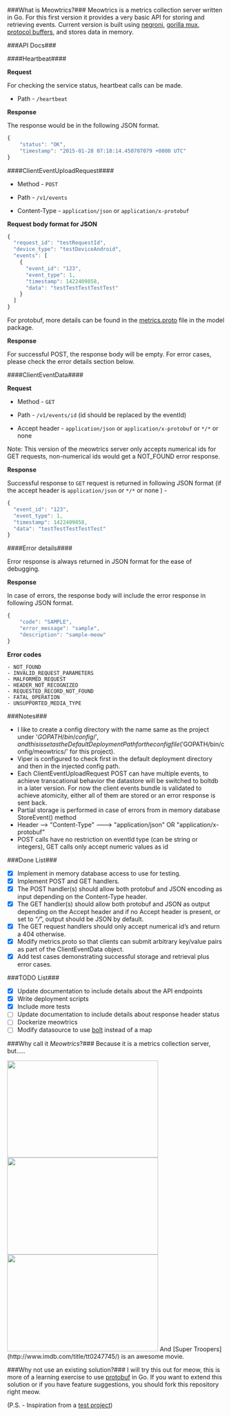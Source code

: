 ###What is Meowtrics?###
Meowtrics is a metrics collection server written in Go. For this first version it provides a very basic API for storing and retrieving events. Current version is built using [negroni](https://github.com/codegangsta/negroni), [gorilla mux](http://www.gorillatoolkit.org/pkg/mux), [protocol buffers](https://developers.google.com/protocol-buffers/), and stores data in memory.

###API Docs###

####Heartbeat####

**Request**

For checking the service status, heartbeat calls can be made.

- Path - `/heartbeat`

**Response**

The response would be in the following JSON format.

```javascript
{
    "status": "OK",
    "timestamp": "2015-01-28 07:18:14.450707079 +0000 UTC"
}
```

####ClientEventUploadRequest####

- Method - `POST`

- Path - `/v1/events` 

- Content-Type - `application/json` or `application/x-protobuf`

**Request body format for JSON**

```javascript
{
  "request_id": "testRequestId",
  "device_type": "testDeviceAndroid",
  "events": [
    {
      "event_id": "123",
      "event_type": 1,
      "timestamp": 1422409858,
      "data": "testTestTestTestTest"
    }
  ]
}
```
For protobuf, more details can be found in the [metrics.proto](https://github.com/thezelus/meowtrics/blob/master/model/metrics.proto) file in the model package.


**Response**

For successful POST, the response body will be empty. For error cases, please check the error details section below.


####ClientEventData####

**Request**

- Method - `GET`

- Path - `/v1/events/id` (id should be replaced by the eventId)

- Accept header - `application/json` or `application/x-protobuf` or `*/*` or none

Note: This version of the meowtrics server only accepts numerical ids for GET requests, non-numerical ids would get a NOT_FOUND error response.

**Response**

Successful response to `GET` request is returned in following JSON format (if the accept header is `application/json` or `*/*` or none ) -

```javascript
{
  "event_id": "123",
  "event_type": 1,
  "timestamp": 1422409858,
  "data": "testTestTestTestTest"
}
```

####Error details####

Error response is always returned in JSON format for the ease of debugging.

**Response**

In case of errors, the response body will include the error response in following JSON format.

```javascript
{
    "code": "SAMPLE",
    "error_message": "sample",
    "description": "sample-meow"
}
```

**Error codes**

```
- NOT_FOUND
- INVALID_REQUEST_PARAMETERS
- MALFORMED_REQUEST
- HEADER_NOT_RECOGNIZED
- REQUESTED_RECORD_NOT_FOUND
- FATAL_OPERATION
- UNSUPPORTED_MEDIA_TYPE
```

###Notes###
- I like to create a config directory with the name same as the project under '$GOPATH/bin/config/', and this is set as the DefaultDeploymentPath for the config file ('$GOPATH/bin/config/meowtrics/' for this project).
- Viper is configured to check first in the default deployment directory and then in the injected config path.
- Each ClientEventUploadRequest POST can have multiple events, to achieve transcational behavior the datastore will be switched to boltdb in a later version. For now the client events bundle is validated to achieve atomicity, either all of them are stored or an error response is sent back. 
- Partial storage is performed in case of errors from in memory database StoreEvent() method
- Header -->  "Content-Type" ---> "application/json" OR "application/x-protobuf"
- POST calls have no restriction on eventId type (can be string or integers), GET calls only accept numeric values as id

###Done List###
- [X] Implement in memory database access to use for testing. 
- [X] Implement POST and GET handlers. 
- [X] The POST handler(s) should allow both protobuf and JSON encoding as input depending on the Content-Type header. 
- [X] The GET handler(s) should allow both protobuf and JSON as output depending on the Accept header and if no Accept 	header is present, or set to “*/*”, output should be JSON by default. 
- [X] The GET request handlers should only accept numerical id’s and return a 404 otherwise. 
- [X] Modify metrics.proto so that clients can submit arbitrary key/value pairs as part of the ClientEventData object. 
- [X] Add test cases demonstrating successful storage and retrieval plus error cases. 

###TODO List###
- [X] Update documentation to include details about the API endpoints
- [X] Write deployment scripts
- [X] Include more tests
- [ ] Update documentation to include details about response header status
- [ ] Dockerize meowtrics
- [ ] Modify datasource to use [bolt](https://github.com/boltdb/bolt) instead of a map

###Why call it *Meowtrics*?###
Because it is a metrics collection server, but.....

<img src="https://38.media.tumblr.com/21ff9c82d8c0a686a03e6aa12683ddc2/tumblr_mvj9n2YhH11r4sj1co2_500.gif" width="350px" height="225px">

<img src="http://31.media.tumblr.com/902475db2312e77265b1e527261ee0f1/tumblr_mig9ppVJfQ1qjjnt0o1_500.gif" width="350px" height="225px"> 

<img src="http://24.media.tumblr.com/tumblr_m9k621fdMK1ry5v76o7_500.gif" width="350px" height="225px" >   
And [Super Troopers](http://www.imdb.com/title/tt0247745/) is an awesome movie.

###Why not use an existing solution?###
I will try this out for meow, this is more of a learning exercise to use [protobuf](https://github.com/golang/protobuf) in Go. If you want to extend this solution or if you have feature suggestions, you should fork this repository right meow.


(P.S. - Inspiration from a  [test project](https://github.com/kikinteractive/server-metrics-test))